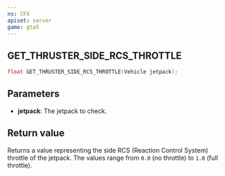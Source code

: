 ```yaml
---
ns: CFX
apiset: server
game: gta5
---
```

## GET_THRUSTER_SIDE_RCS_THROTTLE

```c
float GET_THRUSTER_SIDE_RCS_THROTTLE(Vehicle jetpack);
```

## Parameters
* **jetpack**: The jetpack to check.

## Return value
Returns a value representing the side RCS (Reaction Control System) throttle of the jetpack. The values range from `0.0` (no throttle) to `1.0` (full throttle).